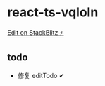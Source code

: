 # react-ts-vqloln

[Edit on StackBlitz ⚡️](https://stackblitz.com/edit/react-ts-vqloln)

## todo

- 修复 editTodo ✔
